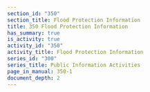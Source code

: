 ```yaml
---
section_id: "350"
section_title: Flood Protection Information
title: 350 Flood Protection Information
has_summary: true
is_activity: true
activity_id: "350"
activity_title: Flood Protection Information
series_id: "300"
series_title: Public Information Activities
page_in_manual: 350-1
document_depth: 2
---
```


